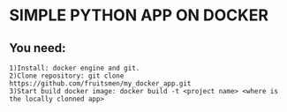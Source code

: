 # SIMPLE PYTHON APP ON DOCKER

## You need:  
```1)Install: docker engine and git.```  
```2)Clone repository: git clone https://github.com/fruitsmen/my_docker_app.git```  
```3)Start build docker image: docker build -t <project name> <where is the locally clonned app>```   
